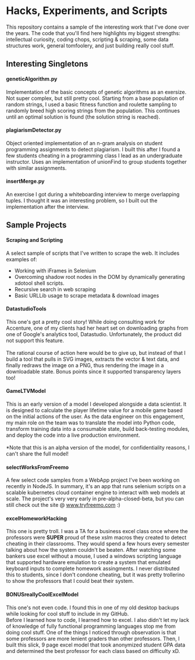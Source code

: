 Hacks, Experiments, and Scripts
============
This repository contains a sample of the interesting work that I've done over the years. The code that you'll find here highlights my biggest strengths: intellectual curiosity, coding chops, scripting & scraping, some data structures work, general tomfoolery, and just building really cool stuff.

Interesting Singletons
--------------- 
#### geneticAlgorithm.py #### 
Implementation of the basic concepts of genetic algorithms as an exersize. Not super complex, but still pretty cool. Starting from a base population of random strings, I used a basic fitness function and roulette sampling to randomly breed high scoring strings from the population. This continues until an optimal solution is found (the solution string is reached).

#### plagiarismDetector.py ####
Object oriented implementation of an n-gram analysis on student programming assignments to detect plagiarism. I built this after I found a few students cheating in a programming class I lead as an undergraduate instructor. Uses an implementation of unionFind to group students together with similar assignments.

#### insertMerge.py ####
An exercise I got during a whiteboarding interview to merge overlapping tuples. I thought it was an interesting problem, so I built out the implementation after the interview.

Sample Projects
--------------- 
#### Scraping and Scripting #### 
A select sample of scripts that I've written to scrape the web. It includes examples of:  
* Working with iFrames in Selenium
* Overcoming shadow root nodes in the DOM by dynamically generating xdotool shell scripts.
* Recursive search in web scraping
* Basic URLLib usage to scrape metadata & download images 

#### DatastudioTools #### 
This one's got a pretty cool story! While doing consulting work for Accenture, one of my clients had her heart set on downloading graphs from one of Google's analytics tool, Datastudio. Unfortunately, the product did not support this feature. <br/><br/>The rational course of action here would be to give up, but instead of that I build a tool that pulls in SVG images, extracts the vector & text data, and finally redraws the image on a PNG, thus rendering the image in a downloadable state. Bonus points since it supported transparency layers too!

#### GameLTVModel #### 
This is an early version of a model I developed alongside a data scientist. It is designed to calculate the player lifetime value for a mobile game based on the initial actions of the user. As the data engineer on this engagement, my main role on the team was to translate the model into Python code, transform training data into a consumable state, build back-testing modules, and deploy the code into a live production environment.  <br/><br/>*Note that this is an alpha version of the model, for confidentiality reasons, I can't share the full model!

#### selectWorksFromFreemo #### 
A few select code samples from a WebApp project I've been working on recently in NodeJS. In summary, it's an app that runs selenium scripts on a scalable kubernetes cloud container engine to interact with web models at scale. The project's very very early in pre-alpha-closed-beta, but you can still check out the site @ www.tryfreemo.com :)

#### excelHomeworkHacking #### 
This one is pretty troll. I was a TA for a business excel class once where the professors were **SUPER** proud of these xslm macros they created to detect cheating in their classrooms. They would spend a few hours every semester talking about how the system couldn't be beaten. After watching some bankers use excel without a mouse, I used a windows scripting language that supported hardware emulation to create a system that emulated keyboard inputs to complete homework assingments.  I never distributed this to students, since I don't condone cheating, but it was pretty trollerino to show the professors that I could beat their system.

#### BONUSreallyCoolExcelModel #### 
This one's not even code. I found this in one of my old desktop backups while looking for cool stuff to include in my GitHub.    <br/>Before I learned how to code, I learned how to excel. I also didn't let my lack of knowledge of fully functional programming languages stop me from doing cool stuff. One of the things I noticed through observation is that some professors are more lenient graders than other professors. Then, I built this slick, 9 page excel model that took anonymized student GPA data and determined the best professor for each class based on difficulty xD.
